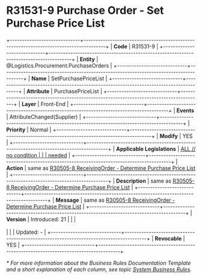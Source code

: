 ﻿---
erp.type: front-end-business-rule
erp.entity: Logistics.Procurement.PurchaseOrders
---

# R31531-9 Purchase Order - Set Purchase Price List
+-----------------------------+---------------------------------------------------------------------------------------+
| **Code**                    | R31531-9                                                                              |
+-----------------------------+---------------------------------------------------------------------------------------+
| **Entity**                  | @Logistics.Procurement.PurchaseOrders                                                 |
+-----------------------------+---------------------------------------------------------------------------------------+
| **Name**                    | SetPurchasePriceList                                                                  |
+-----------------------------+---------------------------------------------------------------------------------------+
| **Attribute**               | PurchasePriceList                                                                     |
+-----------------------------+---------------------------------------------------------------------------------------+
| **Layer**                   | Front-End                                                                             |
+-----------------------------+---------------------------------------------------------------------------------------+
| **Events**                  | AttributeChanged(Supplier)                                                            |
+-----------------------------+---------------------------------------------------------------------------------------+
| **Priority**                | Normal                                                                                |
+-----------------------------+---------------------------------------------------------------------------------------+
| **Modify**                  | YES                                                                                   |
+-----------------------------+---------------------------------------------------------------------------------------+
| **Applicable Legislations** | [ALL // no condition                                                                  |
|                             | needed](xref:applicable-legislations)                                                 |
+-----------------------------+---------------------------------------------------------------------------------------+
| **Action**                  | same as [R30505-8 ReceivingOrder - Determine Purchase Price List](R30505-8.md)        |
+-----------------------------+---------------------------------------------------------------------------------------+
| **Description**             | same as [R30505-8 ReceivingOrder - Determine Purchase Price List](R30505-8.md)        |
+-----------------------------+---------------------------------------------------------------------------------------+
| **Message**                 | same as [R30505-8 ReceivingOrder - Determine Purchase Price List](R30505-8.md)        |
+-----------------------------+---------------------------------------------------------------------------------------+
| **Version**                 | Introduced: 21                                                                        |
|                             | <br/><br/>                                                                            |
|                             | Updated: -                                                                            |
+-----------------------------+---------------------------------------------------------------------------------------+
| **Revocable**               | YES                                                                                   |
+-----------------------------+---------------------------------------------------------------------------------------+

*\* For more information about the Business Rules Documentation Template and a short explanation of each column, see
topic [System Business Rules](../templates/template-description-system-business-rules.md).*
